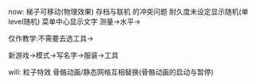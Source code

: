 now:
梯子可移动(物理效果)
存档与联机 的冲突问题
耐久度未设定显示随机(单level随机)
菜单中心显示文字
测量->水平->

仅作教学:不需要去选工具->

新游戏->模式->写名字->服装->工具

will:
粒子特效
骨骼动画/静态网格互相替换(骨骼动画的启动与暂停)
